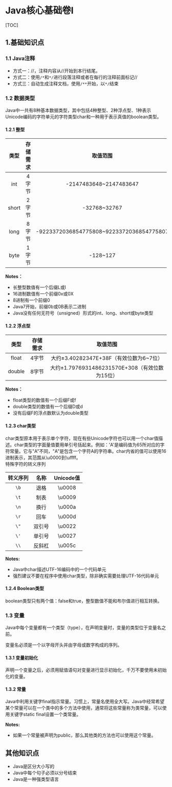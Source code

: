 # Java核心基础卷I

[TOC]

## 1.基础知识点
### 1.1 Java注释
- 方式一：//，注释内容从//开始到本行结尾。
- 方式二：使用`/*`和`*/`进行段落注释或者在每行的注释前面标记//
- 方式三：自动生成注释文档，使用`/**`开始，以`*/`结束

### 1.2 数据类型
Java中一共有8种基本数据类型，其中包括4种整型、2种浮点型、1种表示Unicode编码的字符单元的字符类型char和一种用于表示真值的boolean类型。
#### 1.2.1 整型
| 类型  | 存储需求 |                 取值范围                 |
| :---: | :------: | :--------------------------------------: |
|  int  |  4字节   |          -2147483648~2147483647          |
| short |  2字节   |               -32768~32767               |
| long  |  8字节   | -9223372036854775808~9223372036854775807 |
| byte  |  1字节   |                 -128~127                 |
**Notes：**

- 长整型数值有一个后缀L或l
- 16进制数值有一个前缀0x或0X
- 8进制有一个前缀0
- Java7开始，前缀0b或0B表示二进制
- Java没有任何无符号（unsigned）形式的int、long、short或byte类型

#### 1.2.2 浮点型

|  类型  | 存储需求 |                      取值范围                      |
| :----: | :------: | :------------------------------------------------: |
| float  |  4字节   |    大约$\pm$3.40282347E+38F（有效位数为6~7位）     |
| double |  8字节   | 大约$\pm$1.7976931486231570E+308（有效位数为15位） |
**Notes：**
- float类型的数值有一个后缀F或f
- double类型的数值有一个后缀D或d
- 没有后缀F的浮点数默认为double类型

#### 1.2.3 char类型
char类型原本用于表示单个字符，现在有些Unicode字符也可以用一个char值描述。char类型的字面量值要用单引号括起来。例如：'A'是编码值为65所对应的字符常量。它与"A"不同，"A"是包含一个字符A的字符串。char内省的值可以使用16进制表示，其范围从\u0000到\uffff。  
特殊字符的转义序列  

|转义序列|名称|Unicode值|
|:--:|:--:|:--:|
|`\b`|退格|\u0008|
|`\t`|制表|\u0009|
|`\n`|换行|\u000a|
|`\r`|回车|\u000d|
|`\"`|双引号|\u0022|
|`\'`|单引号|\u0027|
|`\\`|反斜杠|\u005c|

**Notes:**

-   Java中char描述UTF-16编码中的一个代码单元
-   强烈建议不要在程序中使用char类型，除非确实需要处理UTF-16代码单元

#### 1.2.4 Boolean类型

boolean类型只有两个值：false和true，整型数值不能和布尔值进行相互转换。

### 1.3 变量

Java中每个变量都有一个类型（type），在声明变量时，变量的类型位于变量名之前。  

变量名必须是一个以字母开头并由字母或数字构成的序列。

#### 1.3.1 变量初始化

声明一个变量之后，必须用赋值语句对变量进行显示初始化，千万不要使用未初始化的变量。

#### 1.3.2 常量

Java中利用关键字final指示常量。习惯上，常量名使用全大写。Java中经常希望某个常量可以在一个类中的多个方法中使用，通常将这些常量称为类常量，可以使用关键字static final设置一个类常量。

**Notes:**

-   如果一个常量被声明为public，那么其他类的方法也可以使用这个常量。

## 其他知识点

- Java是区分大小写的
- Java中每个句子必须以分号结束
- Java是一种强类型语言